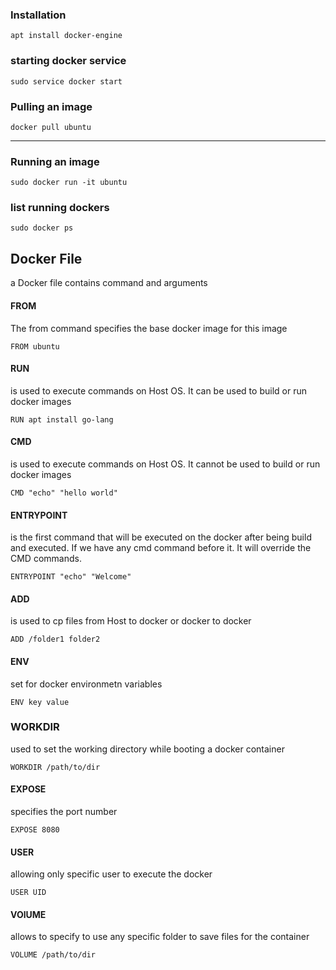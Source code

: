 ### Installation

```
apt install docker-engine
```

### starting docker service
```
sudo service docker start
```

### Pulling an image
```
docker pull ubuntu
```

---

### Running an image

```
sudo docker run -it ubuntu
```


### list running dockers
```
sudo docker ps
```

## Docker File

a Docker file contains command and arguments


#### FROM

The from command specifies the base docker image for this image
```
FROM ubuntu
```

#### RUN 
is used to execute commands on Host OS. It can be used to build or run docker images

```
RUN apt install go-lang
```

#### CMD
is used to execute commands on Host OS. It cannot be used to build or run docker images
```
CMD "echo" "hello world"
```


#### ENTRYPOINT
is the first command that will be executed on the docker after being build and executed. If we have any cmd command before it. It will override the CMD commands.
```
ENTRYPOINT "echo" "Welcome"
```


#### ADD
is used to cp files from Host to docker or docker to docker 
```
ADD /folder1 folder2
```
 
 #### ENV
 set for docker environmetn variables
 ```
 ENV key value
 ```
 
 ### WORKDIR
 
used to set the working directory while booting a docker container

```
WORKDIR /path/to/dir
```

#### EXPOSE

specifies the port number 
```
EXPOSE 8080
```

#### USER
allowing only specific user to execute the docker
```
USER UID
```

#### VOlUME
allows to specify to use any specific folder to save files for the container
```
VOLUME /path/to/dir
```

 
 
 
 
 
 


